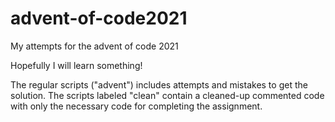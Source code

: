 # advent-of-code2021
My attempts for the advent of code 2021

Hopefully I will learn something!

The regular scripts ("advent") includes attempts and mistakes to get the solution. The scripts labeled "clean" contain a cleaned-up commented code with only the necessary code for completing the assignment.
